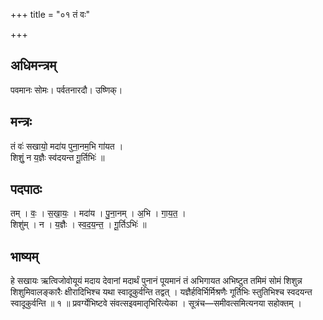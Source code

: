 +++
title = "०१ तं वः"

+++
## अधिमन्त्रम्
पवमानः सोमः। पर्वतनारदौ। उष्णिक्।

## मन्त्रः
तं वः॑ सखायो॒ मदा॑य पुना॒नम॒भि गा॑यत ।  
शिशुं॒ न य॒ज्ञैः स्व॑दयन्त गू॒र्तिभिः॑ ॥

## पदपाठः
तम् । वः॒ । स॒खा॒यः॒ । मदा॑य । पु॒ना॒नम् । अ॒भि । गा॒य॒त॒ ।  
शिशु॑म् । न । य॒ज्ञैः । स्व॒द॒य॒न्त॒ । गू॒र्तिऽभिः॑ ॥

## भाष्यम्
हे सखायः ऋत्विजोवोयूयं मदाय देवानां मदार्थं पुनानं पूयमानं तं अभिगायत अभिष्टुत तमिमं सोमं शिशुन्न शिशुमिवालङ्कारैः क्षीरादिभिश्च यथा स्वादूकुर्वन्ति तद्वत् । यज्ञैर्हविर्भिर्मिश्रणैः गूर्तिभिः स्तुतिभिश्च स्वदयन्त स्वादूकुर्वन्ति ॥ १ ॥ प्रवर्ग्येभिष्टवे संवत्सइवमातृभिरित्येका । सूत्रंच—समीवत्समित्यनया सहोक्तम् ।
